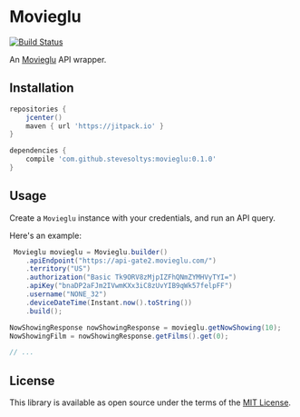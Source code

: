 # Movieglu
[![Build Status](https://travis-ci.com/stevesoltys/movieglu.svg?branch=master)](https://travis-ci.org/stevesoltys/movieglu)

An [Movieglu](https://developer.movieglu.com/) API wrapper.

## Installation
```groovy
repositories {
    jcenter()
    maven { url 'https://jitpack.io' }
}

dependencies {
    compile 'com.github.stevesoltys:movieglu:0.1.0'
}
```

## Usage
Create a `Movieglu` instance with your credentials, and run an API query.

Here's an example:
```java
 Movieglu movieglu = Movieglu.builder()
    .apiEndpoint("https://api-gate2.movieglu.com/")
    .territory("US")
    .authorization("Basic Tk9ORV8zMjpIZFhQNmZYMHVyTYI=")
    .apiKey("bnaDP2aFJm2IVwmKXx3iC8zUvYIB9qWk57felpFF")
    .username("NONE_32")
    .deviceDateTime(Instant.now().toString())
    .build();

NowShowingResponse nowShowingResponse = movieglu.getNowShowing(10);
NowShowingFilm = nowShowingResponse.getFilms().get(0);

// ...
```

## License
This library is available as open source under the terms of the [MIT License](http://opensource.org/licenses/MIT).
